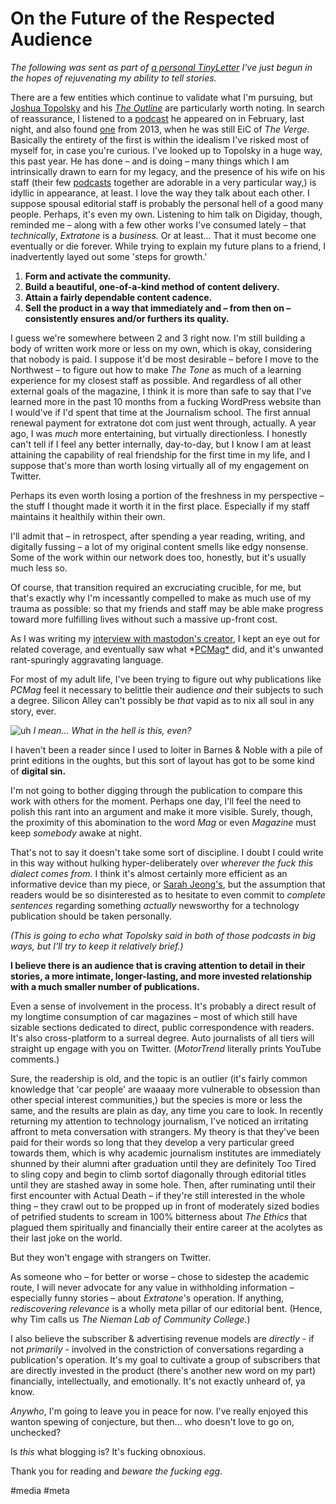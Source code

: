 # On the Future of the Respected Audience

*The following was sent as part of [a personal TinyLetter](https://tinyletter.com/DavidBlue) I've just begun in the hopes of rejuvenating my ability to tell stories.*

<!--more-->

There are a few entities which continue to validate what I'm pursuing, but [Joshua Topolsky](https://twitter.com/joshuatopolsky) and his [*The Outline*](https://theoutline.com/) are particularly worth noting. In search of reassurance, I listened to a [podcast](https://digiday.com/podcast/outlines-josh-topolsky-theres-much-sameness-digital-media/) he appeared on in February, last night, and also found [one](https://longform.org/posts/longform-podcast-27-joshua-topolsky) from 2013, when he was still EiC of *The Verge*. Basically the entirety of the first is within the idealism I've risked most of myself for, in case you're curious. I've looked up to Topolsky in a huge way, this past year. He has done – and is doing – many things which I am intrinsically drawn to earn for my legacy, and the presence of his wife on his staff (their few [podcasts](https://soundcloud.com/tomorrowpodcast/episode-28-laura-june-and-the-contrarian-disposition) together are adorable in a very particular way,) is idyllic in appearance, at least. I love the way they talk about each other. I suppose spousal editorial staff is probably the personal hell of a good many people. Perhaps, it's even my own. Listening to him talk on Digiday, though, reminded me – along with a few other works I've consumed lately – that *technically*, *Extratone* is a *business.* Or at least... That it must become one eventually or die forever. While trying to explain my future plans to a friend, I inadvertently layed out some 'steps for growth.'

  1. **Form and activate the community.**
  2. **Build a beautiful, one-of-a-kind method of content delivery.**
  3. **Attain a fairly dependable content cadence.**
  4. **Sell the product in a way that immediately and – from then on – consistently ensures and/or furthers its quality.**

I guess we're somewhere between 2 and 3 right now. I'm still building a body of written work more or less on my own, which is okay, considering that nobody is paid. I suppose it'd be most desirable – before I move to the Northwest – to figure out how to make *The Tone* as much of a learning experience for my closest staff as possible. And regardless of all other external goals of the magazine, I think it is more than safe to say that I've learned more in the past 10 months from a fucking WordPress website than I would've if I'd spent that time at the Journalism school. The first annual renewal payment for extratone dot com just went through, actually. A year ago, I was *much* more entertaining, but virtually directionless. I honestly can't tell if I feel any better internally, day-to-day, but I know I am at least attaining the capability of real friendship for the first time in my life, and I suppose that's more than worth losing virtually all of my engagement on Twitter.

Perhaps its even worth losing a portion of the freshness in my perspective – the stuff I thought made it worth it in the first place. Especially if my staff maintains it healthily within their own.

I'll admit that – in retrospect, after spending a year reading, writing, and digitally fussing – a lot of my original content smells like edgy nonsense. Some of the work within our network does too, honestly, but it's usually much less so.

Of course, that transition required an excruciating crucible, for me, but that's exactly why I'm incessantly compelled to make as much use of my trauma as possible: so that my friends and staff may be able make progress toward more fulfilling lives without such a massive up-front cost.

As I was writing my [interview with mastodon's creator](https://bit.ly/hellbird), I kept an eye out for related coverage, and eventually saw what *[PCMag*](<http://www.pcmag.com/article/352875/what-is-mastodon-and-will-it-kill-twitter>) did, and it's unwanted rant-spuringly aggravating language.

For most of my adult life, I've been trying to figure out why publications like *PCMag* feel it necessary to belittle their audience *and* their subjects to such a degree. Silicon Alley can't possibly be *that* vapid as to nix all soul in any story, ever.

![uh](http://gallery.tinyletterapp.com/e8ecb4f78686444d5a5c89d53c49de7c8feb8ac5/images/f15ad2c3-dbd3-4697-9c37-b4d97f260dd8.png)
*I mean… What in the hell is this, even?*

I haven't been a reader since I used to loiter in Barnes & Noble with a pile of print editions in the oughts, but this sort of layout has got to be some kind of **digital sin.**

I'm not going to bother digging through the publication to compare this work with others for the moment. Perhaps one day, I'll feel the need to polish this rant into an argument and make it more visible. Surely, though, the proximity of this abomination to the word *Mag* or even *Magazine* must keep *somebody* awake at night.

That's not to say it doesn't take some sort of discipline. I doubt I could write in this way without hulking hyper-deliberately over *wherever the fuck this dialect comes from.* I think it's almost certainly more efficient as an informative device than my piece, or [Sarah Jeong's](https://motherboard.vice.com/en*us/article/mastodon-is-like-twitter-without-nazis-so-why-are-we-not-using-it), but the assumption that readers would be so disinterested as to hesitate to even commit to *complete sentences* regarding something *actually* newsworthy for a technology publication should be taken personally.

*(This is going to echo what Topolsky said in both of those podcasts in big ways, but I'll try to keep it relatively brief.)*

**I believe there is an audience that is craving attention to detail in their stories, a more intimate, longer-lasting, and more invested relationship with a much smaller number of publications.**

Even a sense of involvement in the process. It's probably a direct result of my longtime consumption of car magazines – most of which still have sizable sections dedicated to direct, public correspondence with readers. It's also cross-platform to a surreal degree. Auto journalists of all tiers will straight up engage with you on Twitter. (*MotorTrend* literally prints YouTube comments.)

Sure, the readership is old, and the topic is an outlier (it's fairly common knowledge that 'car people' are waaaay more vulnerable to obsession than other special interest communities,) but the species is more or less the same, and the results are plain as day, any time you care to look. In recently returning my attention to technology journalism, I've noticed an irritating affront to meta conversation with strangers. My theory is that they've been paid for their words so long that they develop a very particular greed towards them, which is why academic journalism institutes are immediately shunned by their alumni after graduation until they are definitely Too Tired to sling copy and begin to climb sortof diagonally through editorial titles until they are stashed away in some hole. Then, after ruminating until their first encounter with Actual Death – if they're still interested in the whole thing – they crawl out to be propped up in front of moderately sized bodies of petrified students to scream in 100% bitterness about *The Ethics* that plagued them spiritually and financially their entire career at the acolytes as their last joke on the world.

But they won't engage with strangers on Twitter.

As someone who – for better or worse – chose to sidestep the academic route, I will never advocate for any value in withholding information – especially funny stories – about *Extratone*'s operation. If anything, *rediscovering relevance* is a wholly meta pillar of our editorial bent. (Hence, why Tim calls us *The Nieman Lab of Community College.*)

I also believe the subscriber & advertising revenue models are *directly* \- if not *primarily* \- involved in the constriction of conversations regarding a publication's operation. It's my goal to cultivate a group of subscribers that are directly invested in the product (there's another new word on my part) financially, intellectually, and emotionally. It's not exactly unheard of, ya know.

*Anywho*, I'm going to leave you in peace for now. I've really enjoyed this wanton spewing of conjecture, but then... who doesn't love to go on, unchecked?

Is *this* what blogging is? It's fucking obnoxious.

Thank you for reading and *beware the fucking egg*. 

#media #meta